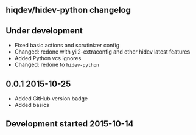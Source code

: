 hiqdev/hidev-python changelog
-----------------------------

## Under development

- Fixed basic actions and scrutinizer config
- Changed: redone with yii2-extraconfig and other hidev latest features
- Added Python vcs ignores
- Changed: redone to `hidev-python`

## 0.0.1 2015-10-25

- Added GitHub version badge
- Added basics

## Development started 2015-10-14


